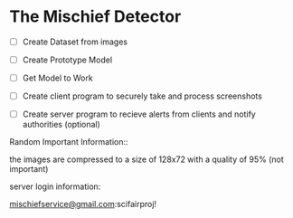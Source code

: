 # The Mischief Detector

- [ ] Create Dataset from images
- [ ] Create Prototype Model
- [ ] Get Model to Work
- [ ] Create client program to securely take and process screenshots
- [ ] Create server program to recieve alerts from clients and notify authorities (optional)


Random Important Information::


the images are compressed to a size of 128x72 with a quality of 95% (not important)

server login information:

mischiefservice@gmail.com:scifairproj!
